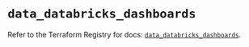 # `data_databricks_dashboards`

Refer to the Terraform Registry for docs: [`data_databricks_dashboards`](https://registry.terraform.io/providers/databricks/databricks/1.83.0/docs/data-sources/dashboards).
